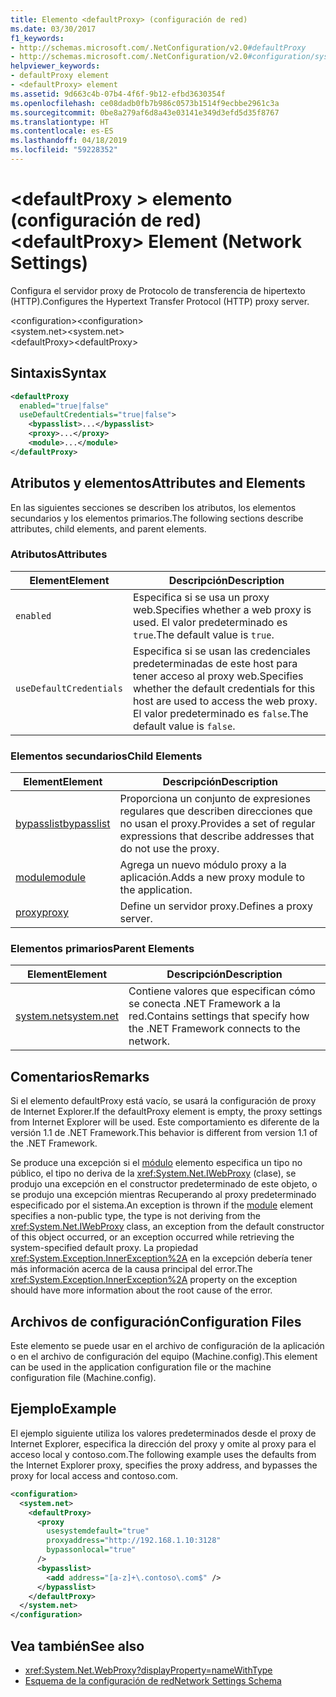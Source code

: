 ```yaml
---
title: Elemento <defaultProxy> (configuración de red)
ms.date: 03/30/2017
f1_keywords:
- http://schemas.microsoft.com/.NetConfiguration/v2.0#defaultProxy
- http://schemas.microsoft.com/.NetConfiguration/v2.0#configuration/system.net/defaultProxy
helpviewer_keywords:
- defaultProxy element
- <defaultProxy> element
ms.assetid: 9d663c4b-07b4-4f6f-9b12-efbd3630354f
ms.openlocfilehash: ce08dadb0fb7b986c0573b1514f9ecbbe2961c3a
ms.sourcegitcommit: 0be8a279af6d8a43e03141e349d3efd5d35f8767
ms.translationtype: HT
ms.contentlocale: es-ES
ms.lasthandoff: 04/18/2019
ms.locfileid: "59228352"
---
```

# <a name="defaultproxy-element-network-settings"></a><span data-ttu-id="99d2d-102">\<defaultProxy > elemento (configuración de red)</span><span class="sxs-lookup"><span data-stu-id="99d2d-102">\<defaultProxy> Element (Network Settings)</span></span>
<span data-ttu-id="99d2d-103">Configura el servidor proxy de Protocolo de transferencia de hipertexto (HTTP).</span><span class="sxs-lookup"><span data-stu-id="99d2d-103">Configures the Hypertext Transfer Protocol (HTTP) proxy server.</span></span>  
  
 <span data-ttu-id="99d2d-104">\<configuration></span><span class="sxs-lookup"><span data-stu-id="99d2d-104">\<configuration></span></span>  
<span data-ttu-id="99d2d-105">\<system.net></span><span class="sxs-lookup"><span data-stu-id="99d2d-105">\<system.net></span></span>  
<span data-ttu-id="99d2d-106">\<defaultProxy></span><span class="sxs-lookup"><span data-stu-id="99d2d-106">\<defaultProxy></span></span>  
  
## <a name="syntax"></a><span data-ttu-id="99d2d-107">Sintaxis</span><span class="sxs-lookup"><span data-stu-id="99d2d-107">Syntax</span></span>  
  
```xml  
<defaultProxy  
  enabled="true|false"  
  useDefaultCredentials="true|false">  
    <bypasslist>...</bypasslist>  
    <proxy>...</proxy>  
    <module>...</module>  
</defaultProxy>
```  
  
## <a name="attributes-and-elements"></a><span data-ttu-id="99d2d-108">Atributos y elementos</span><span class="sxs-lookup"><span data-stu-id="99d2d-108">Attributes and Elements</span></span>  
 <span data-ttu-id="99d2d-109">En las siguientes secciones se describen los atributos, los elementos secundarios y los elementos primarios.</span><span class="sxs-lookup"><span data-stu-id="99d2d-109">The following sections describe attributes, child elements, and parent elements.</span></span>  
  
### <a name="attributes"></a><span data-ttu-id="99d2d-110">Atributos</span><span class="sxs-lookup"><span data-stu-id="99d2d-110">Attributes</span></span>  
  
|<span data-ttu-id="99d2d-111">**Element**</span><span class="sxs-lookup"><span data-stu-id="99d2d-111">**Element**</span></span>|<span data-ttu-id="99d2d-112">**Descripción**</span><span class="sxs-lookup"><span data-stu-id="99d2d-112">**Description**</span></span>|  
|-----------------|---------------------|  
|`enabled`|<span data-ttu-id="99d2d-113">Especifica si se usa un proxy web.</span><span class="sxs-lookup"><span data-stu-id="99d2d-113">Specifies whether a web proxy is used.</span></span> <span data-ttu-id="99d2d-114">El valor predeterminado es `true`.</span><span class="sxs-lookup"><span data-stu-id="99d2d-114">The default value is `true`.</span></span>|  
|`useDefaultCredentials`|<span data-ttu-id="99d2d-115">Especifica si se usan las credenciales predeterminadas de este host para tener acceso al proxy web.</span><span class="sxs-lookup"><span data-stu-id="99d2d-115">Specifies whether the default credentials for this host are used to access the web proxy.</span></span> <span data-ttu-id="99d2d-116">El valor predeterminado es `false`.</span><span class="sxs-lookup"><span data-stu-id="99d2d-116">The default value is `false`.</span></span>|  
  
### <a name="child-elements"></a><span data-ttu-id="99d2d-117">Elementos secundarios</span><span class="sxs-lookup"><span data-stu-id="99d2d-117">Child Elements</span></span>  
  
|<span data-ttu-id="99d2d-118">**Element**</span><span class="sxs-lookup"><span data-stu-id="99d2d-118">**Element**</span></span>|<span data-ttu-id="99d2d-119">**Descripción**</span><span class="sxs-lookup"><span data-stu-id="99d2d-119">**Description**</span></span>|  
|-----------------|---------------------|  
|[<span data-ttu-id="99d2d-120">bypasslist</span><span class="sxs-lookup"><span data-stu-id="99d2d-120">bypasslist</span></span>](../../../../../docs/framework/configure-apps/file-schema/network/bypasslist-element-network-settings.md)|<span data-ttu-id="99d2d-121">Proporciona un conjunto de expresiones regulares que describen direcciones que no usan el proxy.</span><span class="sxs-lookup"><span data-stu-id="99d2d-121">Provides a set of regular expressions that describe addresses that do not use the proxy.</span></span>|  
|[<span data-ttu-id="99d2d-122">module</span><span class="sxs-lookup"><span data-stu-id="99d2d-122">module</span></span>](../../../../../docs/framework/configure-apps/file-schema/network/module-element-network-settings.md)|<span data-ttu-id="99d2d-123">Agrega un nuevo módulo proxy a la aplicación.</span><span class="sxs-lookup"><span data-stu-id="99d2d-123">Adds a new proxy module to the application.</span></span>|  
|[<span data-ttu-id="99d2d-124">proxy</span><span class="sxs-lookup"><span data-stu-id="99d2d-124">proxy</span></span>](../../../../../docs/framework/configure-apps/file-schema/network/proxy-element-network-settings.md)|<span data-ttu-id="99d2d-125">Define un servidor proxy.</span><span class="sxs-lookup"><span data-stu-id="99d2d-125">Defines a proxy server.</span></span>|  
  
### <a name="parent-elements"></a><span data-ttu-id="99d2d-126">Elementos primarios</span><span class="sxs-lookup"><span data-stu-id="99d2d-126">Parent Elements</span></span>  
  
|<span data-ttu-id="99d2d-127">**Element**</span><span class="sxs-lookup"><span data-stu-id="99d2d-127">**Element**</span></span>|<span data-ttu-id="99d2d-128">**Descripción**</span><span class="sxs-lookup"><span data-stu-id="99d2d-128">**Description**</span></span>|  
|-----------------|---------------------|  
|[<span data-ttu-id="99d2d-129">system.net</span><span class="sxs-lookup"><span data-stu-id="99d2d-129">system.net</span></span>](../../../../../docs/framework/configure-apps/file-schema/network/system-net-element-network-settings.md)|<span data-ttu-id="99d2d-130">Contiene valores que especifican cómo se conecta .NET Framework a la red.</span><span class="sxs-lookup"><span data-stu-id="99d2d-130">Contains settings that specify how the .NET Framework connects to the network.</span></span>|  
  
## <a name="remarks"></a><span data-ttu-id="99d2d-131">Comentarios</span><span class="sxs-lookup"><span data-stu-id="99d2d-131">Remarks</span></span>  
 <span data-ttu-id="99d2d-132">Si el elemento defaultProxy está vacío, se usará la configuración de proxy de Internet Explorer.</span><span class="sxs-lookup"><span data-stu-id="99d2d-132">If the defaultProxy element is empty, the proxy settings from Internet Explorer will be used.</span></span> <span data-ttu-id="99d2d-133">Este comportamiento es diferente de la versión 1.1 de .NET Framework.</span><span class="sxs-lookup"><span data-stu-id="99d2d-133">This behavior is different from version 1.1 of the .NET Framework.</span></span>  
  
 <span data-ttu-id="99d2d-134">Se produce una excepción si el [módulo](../../../../../docs/framework/configure-apps/file-schema/network/module-element-network-settings.md) elemento especifica un tipo no público, el tipo no deriva de la <xref:System.Net.IWebProxy> (clase), se produjo una excepción en el constructor predeterminado de este objeto, o se produjo una excepción mientras Recuperando al proxy predeterminado especificado por el sistema.</span><span class="sxs-lookup"><span data-stu-id="99d2d-134">An exception is thrown if the [module](../../../../../docs/framework/configure-apps/file-schema/network/module-element-network-settings.md) element specifies a non-public type, the type is not deriving from the <xref:System.Net.IWebProxy> class, an exception from the default constructor of this object occurred, or an exception occurred while retrieving the system-specified default proxy.</span></span> <span data-ttu-id="99d2d-135">La propiedad <xref:System.Exception.InnerException%2A> en la excepción debería tener más información acerca de la causa principal del error.</span><span class="sxs-lookup"><span data-stu-id="99d2d-135">The <xref:System.Exception.InnerException%2A> property on the exception should have more information about the root cause of the error.</span></span>  
  
## <a name="configuration-files"></a><span data-ttu-id="99d2d-136">Archivos de configuración</span><span class="sxs-lookup"><span data-stu-id="99d2d-136">Configuration Files</span></span>  
 <span data-ttu-id="99d2d-137">Este elemento se puede usar en el archivo de configuración de la aplicación o en el archivo de configuración del equipo (Machine.config).</span><span class="sxs-lookup"><span data-stu-id="99d2d-137">This element can be used in the application configuration file or the machine configuration file (Machine.config).</span></span>  
  
## <a name="example"></a><span data-ttu-id="99d2d-138">Ejemplo</span><span class="sxs-lookup"><span data-stu-id="99d2d-138">Example</span></span>  
 <span data-ttu-id="99d2d-139">El ejemplo siguiente utiliza los valores predeterminados desde el proxy de Internet Explorer, especifica la dirección del proxy y omite al proxy para el acceso local y contoso.com.</span><span class="sxs-lookup"><span data-stu-id="99d2d-139">The following example uses the defaults from the Internet Explorer proxy, specifies the proxy address, and bypasses the proxy for local access and contoso.com.</span></span>  
  
```xml  
<configuration>  
  <system.net>  
    <defaultProxy>  
      <proxy  
        usesystemdefault="true"  
        proxyaddress="http://192.168.1.10:3128"  
        bypassonlocal="true"  
      />  
      <bypasslist>  
        <add address="[a-z]+\.contoso\.com$" />  
      </bypasslist>  
    </defaultProxy>  
  </system.net>  
</configuration>  
```  
  
## <a name="see-also"></a><span data-ttu-id="99d2d-140">Vea también</span><span class="sxs-lookup"><span data-stu-id="99d2d-140">See also</span></span>

- <xref:System.Net.WebProxy?displayProperty=nameWithType>
- [<span data-ttu-id="99d2d-141">Esquema de la configuración de red</span><span class="sxs-lookup"><span data-stu-id="99d2d-141">Network Settings Schema</span></span>](../../../../../docs/framework/configure-apps/file-schema/network/index.md)
